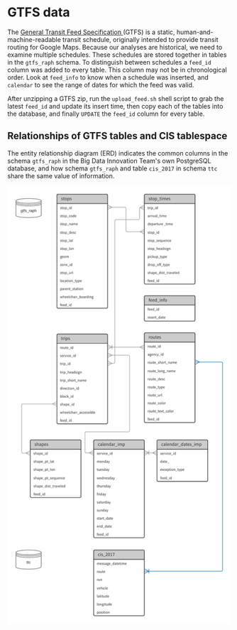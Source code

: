 # GTFS data

The [General Transit Feed Specification
](http://gtfs.org/) (GTFS) is a static, human-and-machine-readable transit schedule, originally intended to provide transit routing for Google Maps. Because our analyses are historical, we need to examine multiple schedules. These schedules are stored together in tables in the `gtfs_raph` schema. To distinguish between schedules a `feed_id` column was added to every table. This column may not be in chronological order. Look at `feed_info` to know when a schedule was inserted, and `calendar` to see the range of dates for which the feed was valid.

After unzipping a GTFS zip, run the `upload_feed.sh` shell script to grab the latest `feed_id` and update its insert time, then copy each of the tables into the database, and finally `UPDATE` the `feed_id` column for every table.

## Relationships of GTFS tables and CIS tablespace

The entity relationship diagram (ERD) indicates the common columns in the schema `gtfs_raph` in the Big Data Innovation Team's own PostgreSQL database, and how schema `gtfs_raph` and table `cis_2017` in schema `ttc` share the same value of information.

!['gtfs&cis_relationship'](img/gtfs_cis.png)

